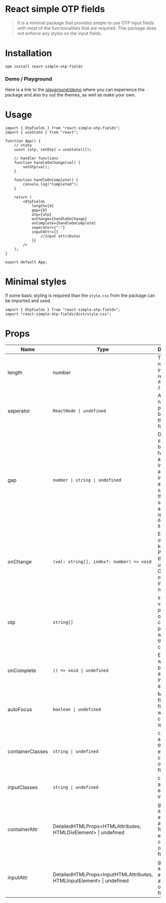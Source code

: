 # React simple OTP fields

> It is a minimal package that provides simple to use OTP input fields with most of the functionalities that are required. This package does not enforce any styles on the input fields.

# Installation
```
npm install react-simple-otp-fields
```

### Demo / Playground
Here is a link to the [playground/demo](https://react-simple-otp-fields-playground.netlify.app/) where you can experience the package and also try out the themes, as well as make your own.

# Usage

```tsx
import { OtpFields } from "react-simple-otp-fields";
import { useState } from "react";

function App() {
    // state
    const [otp, setOtp] = useState([]);

    // handler functions
    function handleOnChange(val) {
        setOtp(val);
    }

    function handleOnComplete() {
        console.log("Completed");
    }

    return (
        <OtpFields 
            length={4} 
            gap={8} 
            otp={otp} 
            onChange={handleOnChange} 
            onComplete={handleOnComplete}
            seperator={"-"}
            inputAttr={{
                //input attributes
            }}
        />
    );
}

export default App;
```

# Minimal styles

If some basic styling is required than the `style.css` from the package can be imported and used.

```tsx
import { OtpFields } from "react-simple-otp-fields";
import "react-simple-otp-fields/dist/style.css";
```

# Props

| Name | Type | Description |
|-----------------|-----------------|-----------------|
| length | number | The number of input fields required, `default = 2`. |
| seperator | `ReactNode \| undefined` | A react node placed between the input fields.
| gap | `number \| string \| undefined` | Defines the space between two adjacent input fields also takes into account the spacing for the seperator if a seperator is provided, `default = 8`.  |
| onChange | `(val: string[], index?: number) => void` | Executes on every keystroke. Provides the updated OTP and an optional index number. |
| otp | `string[]` | state variable passed onto the component props that wil reflect the latest change. |
| onComplete | `() => void \| undefined` | Executes when passed, after all the input fields are filled. |
| autoFocus | `boolean \| undefined` | Makes the first input field focus when the component is mounted. |
| containerClasses | `string \| undefined` | classnames applied to the enclosing container of the input fields. |
| inputClasses | `string \| undefined` | classnames applied to each of the input fields. |
| containerAttr | DetailedHTMLProps<HTMLAttributes<HTMLDivElement>,  HTMLDivElement> \| undefined | gives access to all the attributes for the enclosing container of the input fields. |
| inputAttr | DetailedHTMLProps<InputHTMLAttributes<HTMLInputElement>, HTMLInputElement> \| undefined | gives access to all the attributes of a input field. |

